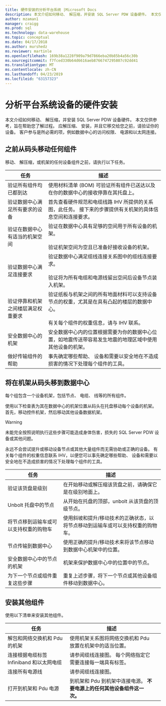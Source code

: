 ```yaml
---
title: 硬件安装的分析平台系统 |Microsoft Docs
description: 本文介绍如何移动、 解压缩，并安装 SQL Server PDW 设备硬件。 本文仅供参考，旨在帮助您了解过程。 应解压缩、 安装，并且它移交给您之前，请验证你的设备。 客户参与是所必需的项，例如数据中心的访问权限、 电源和以太网连接。
author: mzaman1
manager: craigg
ms.prod: sql
ms.technology: data-warehouse
ms.topic: conceptual
ms.date: 04/17/2018
ms.author: murshedz
ms.reviewer: martinle
ms.openlocfilehash: 169b38a1228f909a79d7866eba20b85b4a56c30b
ms.sourcegitcommit: f7fced330b64d6616aeb8766747295807c92dd41
ms.translationtype: MT
ms.contentlocale: zh-CN
ms.lasthandoff: 04/23/2019
ms.locfileid: "63157323"
---
```

# <a name="hardware-installation-for-analytics-platform-system-appliance"></a>分析平台系统设备的硬件安装
本文介绍如何移动、 解压缩，并安装 SQL Server PDW 设备硬件。 本文仅供参考，旨在帮助您了解过程。 应解压缩、 安装，并且它移交给您之前，请验证你的设备。 客户参与是所必需的项，例如数据中心的访问权限、 电源和以太网连接。  
  
## <a name="BeforeMoving"></a>之前从码头移动任何组件  
移动、 解压缩，或机架的任何设备组件之前，请执行以下任务。  
  
|任务|描述|  
|--------|---------------|  
|验证所有组件均已都到达|使用材料清单 (BOM) 可验证所有组件已送达以及在你的数据中心的接收停靠在其托盘上。|  
|验证数据中心满足所有要求的设备|首先查看硬件规范和电缆线路 IHV 所提供的关系图，此任务。 接下来的步骤提供有关机架的具体信息空间和连接要求。|  
|验证在数据中心有适当的机架空间|验证在数据中心具有足够的空间用于所有设备的机架。<br /><br />验证机架空间为空且已准备好接收设备的机架。|  
|验证数据中心满足连接要求|验证数据中心满足缆线连接关系图中的缆线连接要求。<br /><br />验证将为所有电缆和电源线留出空间后设备节点装入机架。|  
|验证停靠和机架之间楼层满足权重要求|验证纸板与机架之间的所有地面材料可以支持设备节点的权重，尤其是在具有凸起的楼层的数据中心。<br /><br />有关每个组件的权重信息，请与 IHV 联系。|  
|安全数据中心的机架|安全数据中心内的位置根据需要为你的数据中心位置，如地震传送带容易发生地震的地理区域中使用其他设备的机架。|  
|做好传输组件的帮助|事先确定哪些帮助、 设备和需要以安全地在不造成损害的情况下处理每个组件的工具。|  
  
## <a name="Moving"></a>将在机架从码头移到数据中心  
每个组包含一个设备机架，包括节点、 电缆、 线等的所有组件。  
  
使用以下检查表为其在数据中心的机架位置从码头在托盘移动每个设备的机架。 首先，移动控件机架，然后移动其他设备数据机架。  
  
> [!WARNING]  
> 未能完全按照说明执行这些步骤可能造成身体伤害，损失的 SQL Server PDW 设备或其他问题。  
>   
> 永远不会尝试提升或移动设备节点或其他大量组件而无需协助或正确的设备。 有关每个组件的权重信息联系 IHV，以便您可以事先确定哪些帮助、 设备和需要以安全地在不造成损害的情况下处理每个组件的工具。  
  
|任务|描述|  
|--------|---------------|  
|验证该货盘是级别|在开始移动或解压缩该货盘之前，请确保它是在级别地面上。|  
|Unbolt 托盘中的节点|从开始在托盘的顶部，unbolt 从该货盘的顶级节点。|  
|将节点移到运输车或可以支持权重的购物车|使用斜坡和提升/移动技术的正确状态，以将节点移动到运输车或可以支持权重的购物车。|  
|节点传输到数据中心|使用正确的提升/移动技术来将该节点移动到数据中心机架中的位置。|  
|安全数据中心中的节点的机架|机架来保护数据中心中的位置中的节点。|  
|为下一个节点或组件重复这些步骤|重复上述步骤，将下一个节点或其他设备组件移动到数据中心。|  
  
## <a name="AfterMoving"></a>安装其他组件  
使用以下清单来安装其他组件。  
  
|任务|描述||  
|--------|---------------|-|  
|解包和网络交换机和 Pdu 的机架|使用机架关系图将网络交换机和 Pdu 放置在机架中的适当位置。||  
|连接根据电缆标签 Infiniband 和以太网电缆|请参阅缆线连接图。 每个网络指定它需要连接每一端具有标签。||  
|连接所有电源线|请参阅缆线连接图。||  
|打开到机架和 Pdu 电源|到机架和 Pdu 到机架中连接电源。 **不要电源上的任何其他设备组件这一次。**||  
  
<!-- MISSING LINKS ## See Also  
[Common Metadata Query Examples &#40;SQL Server PDW&#41;](../sqlpdw/common-metadata-query-examples-sql-server-pdw.md)  -->  
  
